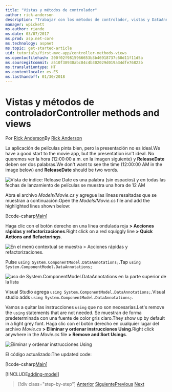 ```yaml
---
title: "Vistas y métodos de controlador"
author: rick-anderson
description: "Trabajar con los métodos de controlador, vistas y DataAnnotations"
manager: wpickett
ms.author: riande
ms.date: 03/07/2017
ms.prod: asp.net-core
ms.technology: aspnet
ms.topic: get-started-article
uid: tutorials/first-mvc-app/controller-methods-views
ms.openlocfilehash: 200f02f9815966653b3b46918737c60d11f11d5a
ms.sourcegitcommit: a510f38930abc84c4b302029d019a34dfe76823b
ms.translationtype: HT
ms.contentlocale: es-ES
ms.lasthandoff: 01/30/2018
---
```

# <a name="controller-methods-and-views"></a><span data-ttu-id="2baa0-103">Vistas y métodos de controlador</span><span class="sxs-lookup"><span data-stu-id="2baa0-103">Controller methods and views</span></span>

<span data-ttu-id="2baa0-104">Por [Rick Anderson](https://twitter.com/RickAndMSFT)</span><span class="sxs-lookup"><span data-stu-id="2baa0-104">By [Rick Anderson](https://twitter.com/RickAndMSFT)</span></span>

<span data-ttu-id="2baa0-105">La aplicación de películas pinta bien, pero la presentación no es ideal.</span><span class="sxs-lookup"><span data-stu-id="2baa0-105">We have a good start to the movie app, but the presentation isn't ideal.</span></span> <span data-ttu-id="2baa0-106">No queremos ver la hora (12:00:00 a.m. en la imagen siguiente) y **ReleaseDate** deben ser dos palabras.</span><span class="sxs-lookup"><span data-stu-id="2baa0-106">We don't want to see the time (12:00:00 AM in the image below) and **ReleaseDate** should be two words.</span></span>

![Vista de índice: Release Date es una palabra (sin espacios) y en todas las fechas de lanzamiento de películas se muestra una hora de 12 AM](working-with-sql/_static/m55.png)

<span data-ttu-id="2baa0-108">Abra el archivo *Models/Movie.cs* y agregue las líneas resaltadas que se muestran a continuación:</span><span class="sxs-lookup"><span data-stu-id="2baa0-108">Open the *Models/Movie.cs* file and add the highlighted lines shown below:</span></span>

[!code-csharp[Main](start-mvc/sample/MvcMovie/Models/MovieDateWithExtraUsings.cs?name=snippet_1&highlight=13-14)]

<span data-ttu-id="2baa0-109">Haga clic con el botón derecho en una línea ondulada roja **> Acciones rápidas y refactorizaciones**.</span><span class="sxs-lookup"><span data-stu-id="2baa0-109">Right click on a red squiggly line **> Quick Actions and Refactorings**.</span></span>

  ![En el menú contextual se muestra **> Acciones rápidas y refactorizaciones**.](controller-methods-views/_static/qa.png)


<span data-ttu-id="2baa0-111">Pulse `using System.ComponentModel.DataAnnotations;`.</span><span class="sxs-lookup"><span data-stu-id="2baa0-111">Tap `using System.ComponentModel.DataAnnotations;`</span></span>

  ![uso de System.ComponentModel.DataAnnotations en la parte superior de la lista](controller-methods-views/_static/da.png)

  <span data-ttu-id="2baa0-113">Visual Studio agrega `using System.ComponentModel.DataAnnotations;`.</span><span class="sxs-lookup"><span data-stu-id="2baa0-113">Visual studio adds `using System.ComponentModel.DataAnnotations;`.</span></span>

<span data-ttu-id="2baa0-114">Vamos a quitar las instrucciones `using` que no son necesarias.</span><span class="sxs-lookup"><span data-stu-id="2baa0-114">Let's remove the `using` statements that are not needed.</span></span> <span data-ttu-id="2baa0-115">Se muestran de forma predeterminada con una fuente de color gris claro.</span><span class="sxs-lookup"><span data-stu-id="2baa0-115">They show up by default in a light grey font.</span></span> <span data-ttu-id="2baa0-116">Haga clic con el botón derecho en cualquier lugar del archivo *Movie.cs* **> Eliminar y ordenar instrucciones Using**.</span><span class="sxs-lookup"><span data-stu-id="2baa0-116">Right click anywhere in the *Movie.cs* file **> Remove and Sort Usings**.</span></span>

![Eliminar y ordenar instrucciones Using](controller-methods-views/_static/rm.png)

<span data-ttu-id="2baa0-118">El código actualizado:</span><span class="sxs-lookup"><span data-stu-id="2baa0-118">The updated code:</span></span>

[!code-csharp[Main](./start-mvc/sample/MvcMovie/Models/MovieDate.cs?name=snippet_1)]

<!-- include start -->

[!INCLUDE[adding-model](../../includes/mvc-intro/controller-methods-views.md)]

>[!div class="step-by-step"]
<span data-ttu-id="2baa0-119">[Anterior](working-with-sql.md)
[Siguiente](search.md)</span><span class="sxs-lookup"><span data-stu-id="2baa0-119">[Previous](working-with-sql.md)
[Next](search.md)</span></span>  
